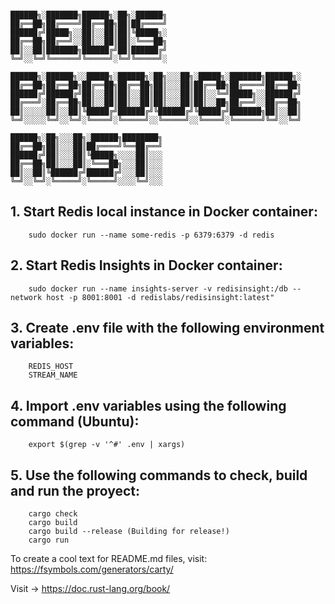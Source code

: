 ```

██████╗░███████╗██████╗░██╗░██████╗     
██╔══██╗██╔════╝██╔══██╗██║██╔════╝     
██████╔╝█████╗░░██║░░██║██║╚█████╗░     
██╔══██╗██╔══╝░░██║░░██║██║░╚═══██╗     
██║░░██║███████╗██████╔╝██║██████╔╝     
╚═╝░░╚═╝╚══════╝╚═════╝░╚═╝╚═════╝░     

██████╗░██████╗░░█████╗░██████╗░██╗░░░██╗░█████╗░███████╗██████╗░   
██╔══██╗██╔══██╗██╔══██╗██╔══██╗██║░░░██║██╔══██╗██╔════╝██╔══██╗   
██████╔╝██████╔╝██║░░██║██║░░██║██║░░░██║██║░░╚═╝█████╗░░██████╔╝   
██╔═══╝░██╔══██╗██║░░██║██║░░██║██║░░░██║██║░░██╗██╔══╝░░██╔══██╗   
██║░░░░░██║░░██║╚█████╔╝██████╔╝╚██████╔╝╚█████╔╝███████╗██║░░██║   
╚═╝░░░░░╚═╝░░╚═╝░╚════╝░╚═════╝░░╚═════╝░░╚════╝░╚══════╝╚═╝░░╚═╝   
    
██████╗░██╗░░░██╗░██████╗████████╗  
██╔══██╗██║░░░██║██╔════╝╚══██╔══╝  
██████╔╝██║░░░██║╚█████╗░░░░██║░░░  
██╔══██╗██║░░░██║░╚═══██╗░░░██║░░░  
██║░░██║╚██████╔╝██████╔╝░░░██║░░░  
╚═╝░░╚═╝░╚═════╝░╚═════╝░░░░╚═╝░░░  
```

## 1. Start Redis local instance in Docker container:
```
    sudo docker run --name some-redis -p 6379:6379 -d redis
```

## 2. Start Redis Insights in Docker container:
```
    sudo docker run --name insights-server -v redisinsight:/db --network host -p 8001:8001 -d redislabs/redisinsight:latest"
```

## 3. Create .env file with the following environment variables:
```
    REDIS_HOST
    STREAM_NAME
```


## 4. Import .env variables using the following command (Ubuntu):
```
    export $(grep -v '^#' .env | xargs)
```

## 5. Use the following commands to check, build and run the proyect:
```
    cargo check
    cargo build
    cargo build --release (Building for release!)
    cargo run
```

To create a cool text for README.md files, visit: https://fsymbols.com/generators/carty/

Visit -> https://doc.rust-lang.org/book/